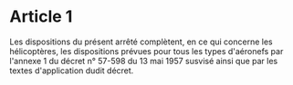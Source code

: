 # Article 1

Les dispositions du présent arrêté complètent, en ce qui concerne les hélicoptères, les dispositions prévues pour tous les types d'aéronefs par l'annexe 1 du décret n° 57-598 du 13 mai 1957 susvisé ainsi que par les textes d'application dudit décret.
